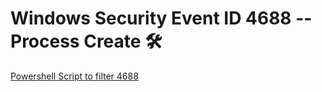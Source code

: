 # Windows Security Event ID 4688 -- Process Create 🛠

[Powershell Script to filter 4688](../../Powershell/EventQueries/Windows-Security/Get-4688procreate.ps1)
